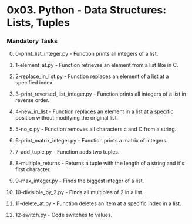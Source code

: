 # 0x03. Python - Data Structures: Lists, Tuples

### Mandatory Tasks

0. 0-print_list_integer.py - Function prints all integers of a list.

1. 1-element_at.py - Function retrieves an element from a list like in C.

2. 2-replace_in_list.py - Function replaces an element of a list at a specified index.

3. 3-print_reversed_list_integer.py - Function prints all integers of a list in reverse order.

4. 4-new_in_list - Function replaces an element in a list at a specific position without modifying the original list.

5. 5-no_c.py - Function removes all characters c and C from a string.

6. 6-print_matrix_integer.py - Function prints a matrix of integers.

7. 7-add_tuple.py - Function adds two tuples.

8. 8-multiple_returns - Returns a tuple with the length of a string and it's first character.

9. 9-max_integer.py - Finds the biggest integer of a list.

10. 10-divisible_by_2.py - Finds all multiples of 2 in a list.

11. 11-delete_at.py - Function deletes an item at a specific index in a list.

12. 12-switch.py - Code switches to values.
